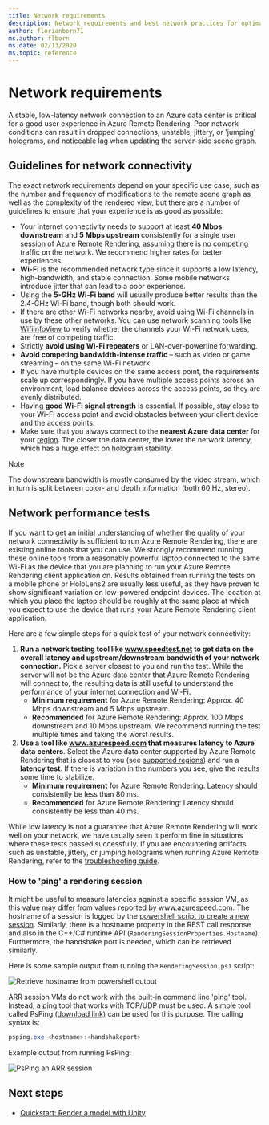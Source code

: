 ```yaml
---
title: Network requirements
description: Network requirements and best network practices for optimal experience
author: florianborn71
ms.author: flborn
ms.date: 02/13/2020
ms.topic: reference
---
```


# Network requirements

A stable, low-latency network connection to an Azure data center is critical for a good user experience in Azure Remote Rendering. Poor network conditions can result in dropped connections, unstable, jittery, or 'jumping' holograms, and noticeable lag when updating the server-side scene graph.

## Guidelines for network connectivity

The exact network requirements depend on your specific use case, such as the number and frequency of modifications to the remote scene graph as well as the complexity of the rendered view, but there are a number of guidelines to ensure that your experience is as good as possible:

* Your internet connectivity needs to support at least **40 Mbps downstream** and **5 Mbps upstream** consistently for a single user session of Azure Remote Rendering, assuming there is no competing traffic on the network. We recommend higher rates for better experiences. 
* **Wi-Fi** is the recommended network type since it supports a low latency, high-bandwidth, and stable connection. Some mobile networks introduce jitter that can lead to a poor experience. 
* Using the **5-GHz Wi-Fi band** will usually produce better results than the 2.4-GHz Wi-Fi band, though both should work.
* If there are other Wi-Fi networks nearby, avoid using Wi-Fi channels in use by these other networks. You can use network scanning tools like [WifiInfoView](https://www.nirsoft.net/utils/wifi_information_view.html) to verify whether the channels your Wi-Fi network uses, are free of competing traffic.
* Strictly **avoid using Wi-Fi repeaters** or LAN-over-powerline forwarding.
* **Avoid competing bandwidth-intense traffic** – such as video or game streaming – on the same Wi-Fi network.
* If you have multiple devices on the same access point, the requirements scale up correspondingly. If you have multiple access points across an environment, load balance devices across the access points, so they are evenly distributed.
* Having **good Wi-Fi signal strength** is essential. If possible, stay close to your Wi-Fi access point and avoid obstacles between your client device and the access points.
* Make sure that you always connect to the **nearest Azure data center** for your [region](regions.md). The closer the data center, the lower the network latency, which has a huge effect on hologram stability.

> [!NOTE]
> The downstream bandwidth is mostly consumed by the video stream, which in turn is split between color- and depth information (both 60 Hz, stereo).

## Network performance tests

If you want to get an initial understanding of whether the quality of your network connectivity is sufficient to run Azure Remote Rendering, there are existing online tools that you can use. We strongly recommend running these online tools from a reasonably powerful laptop connected to the same Wi-Fi as the device that you are planning to run your Azure Remote Rendering client application on. Results obtained from running the tests on a mobile phone or HoloLens2 are usually less useful, as they have proven to show significant variation on low-powered endpoint devices. The location at which you place the laptop should be roughly at the same place at which you expect to use the device that runs your Azure Remote Rendering client application.

Here are a few simple steps for a quick test of your network connectivity:

1. **Run a network testing tool like www.speedtest.net to get data on the overall latency and upstream/downstream bandwidth of your network connection.**
Pick a server closest to you and run the test. While the server will not be the Azure data center that Azure Remote Rendering will connect to, the resulting data is still useful to understand the performance of your internet connection and Wi-Fi.
   * **Minimum requirement** for Azure Remote Rendering: Approx. 40 Mbps downstream and 5 Mbps upstream.
   * **Recommended** for Azure Remote Rendering: Approx. 100 Mbps downstream and 10 Mbps upstream.
We recommend running the test multiple times and taking the worst results.
1. **Use a tool like www.azurespeed.com that measures latency to Azure data centers**. Select the Azure data center supported by Azure Remote Rendering that is closest to you (see [supported regions](regions.md)) and run a **latency test**. If there is variation in the numbers you see, give the results some time to stabilize.
   * **Minimum requirement** for Azure Remote Rendering: Latency should consistently be less than 80 ms.
   * **Recommended** for Azure Remote Rendering: Latency should consistently be less than 40 ms.

While low latency is not a guarantee that Azure Remote Rendering will work well on your network, we have usually seen it perform fine in situations where these tests passed successfully.
If you are encountering artifacts such as unstable, jittery, or jumping holograms when running Azure Remote Rendering, refer to the [troubleshooting guide](../resources/troubleshoot.md).

### How to 'ping' a rendering session

It might be useful to measure latencies against a specific session VM, as this value may differ from values reported by www.azurespeed.com. The hostname of a session is logged by the [powershell script to create a new session](../samples/powershell-example-scripts.md#create-a-rendering-session). Similarly, there is a hostname property in the REST call response and also in the C++/C# runtime API (`RenderingSessionProperties.Hostname`). Furthermore, the handshake port is needed, which can be retrieved similarly.

Here is some sample output from running the ```RenderingSession.ps1``` script:

![Retrieve hostname from powershell output](./media/session-hostname-powershell.png)

ARR session VMs do not work with the built-in command line 'ping' tool. Instead, a ping tool that works with TCP/UDP must be used. A simple tool called PsPing [(download link)](/sysinternals/downloads/psping) can be used for this purpose.
The calling syntax is:

```PowerShell
psping.exe <hostname>:<handshakeport>
```

Example output from running PsPing:

![PsPing an ARR session](./media/psping-arr-session.png)

 
## Next steps

* [Quickstart: Render a model with Unity](../quickstarts/render-model.md)